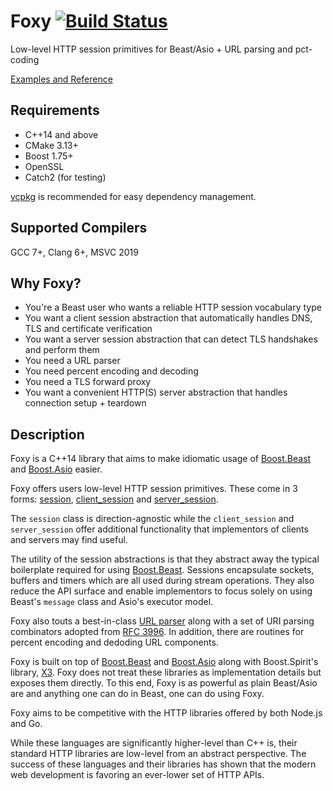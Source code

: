 # Foxy [![Build Status](https://travis-ci.org/LeonineKing1199/foxy.svg?branch=develop)](https://travis-ci.org/LeonineKing1199/foxy)

Low-level HTTP session primitives for Beast/Asio + URL parsing and pct-coding

[Examples and Reference](./docs/index.md#table-of-contents)

## Requirements

* C++14 and above
* CMake 3.13+
* Boost 1.75+
* OpenSSL
* Catch2 (for testing)

[vcpkg](https://github.com/Microsoft/vcpkg) is recommended for easy dependency management.

## Supported Compilers

GCC 7+, Clang 6+, MSVC 2019

## Why Foxy?

* You're a Beast user who wants a reliable HTTP session vocabulary type
* You want a client session abstraction that automatically handles DNS, TLS and certificate verification
* You want a server session abstraction that can detect TLS handshakes and perform them
* You need a URL parser
* You need percent encoding and decoding
* You need a TLS forward proxy
* You want a convenient HTTP(S) server abstraction that handles connection setup + teardown

## Description

Foxy is a C++14 library that aims to make idiomatic usage of
[Boost.Beast](https://www.boost.org/doc/libs/1_75_0/libs/beast/doc/html/index.html) and
[Boost.Asio](https://www.boost.org/doc/libs/1_75_0/doc/html/boost_asio.html)
easier.

Foxy offers users low-level HTTP session primitives. These come in 3 forms:
[session](./docs/reference/session.md#foxybasic_session),
[client_session](./docs/reference/client_session.md#foxybasic_client_session) and
[server_session](./docs/reference/server_session.md#foxybasic_server_session).

The `session` class is direction-agnostic while the `client_session` and `server_session` offer
additional functionality that implementors of clients and servers may find useful.

The utility of the session abstractions is that they abstract away the typical boilerplate required
for using [Boost.Beast](https://www.boost.org/doc/libs/1_75_0/libs/beast/doc/html/index.html).
Sessions encapsulate sockets, buffers and timers which are all used during stream operations. They
also reduce the API surface and enable implementors to focus solely on using Beast's `message` class
and Asio's executor model.

Foxy also touts a best-in-class [URL parser](./docs/reference/parse_uri.md#foxyparse_uri)
along with a set of URI parsing combinators adopted from
[RFC 3996](https://tools.ietf.org/html/rfc3986#appendix-A). In addition, there are routines for
percent encoding and dedoding URL components.

Foxy is built on top of
[Boost.Beast](https://www.boost.org/doc/libs/1_75_0/libs/beast/doc/html/index.html)
and [Boost.Asio](https://www.boost.org/doc/libs/1_75_0/doc/html/boost_asio.html)
along with Boost.Spirit's library, [X3](https://www.boost.org/doc/libs/1_75_0/libs/spirit/doc/x3/html/index.html).
Foxy does not treat these libraries as implementation details but exposes them directly. To this
end, Foxy is as powerful as plain Beast/Asio are and anything one can do in Beast, one can do using
Foxy.

Foxy aims to be competitive with the HTTP libraries offered by both Node.js and Go.

While these languages are significantly higher-level than C++ is, their standard HTTP libraries are
low-level from an abstract perspective. The success of these languages and their libraries has shown
that the modern web development is favoring an ever-lower set of HTTP APIs.
